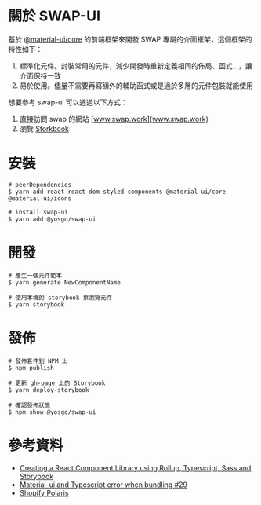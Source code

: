 # 關於 SWAP-UI

基於 [@material-ui/core](https://material-ui.com/) 的前端框架來開發 SWAP 專屬的介面框架，這個框架的特性如下：

1. 標準化元件。封裝常用的元件，減少開發時重新定義相同的佈局、函式...，讓介面保持一致
2. 易於使用。儘量不需要再寫額外的輔助函式或是過於多層的元件包裝就能使用

想要參考 swap-ui 可以透過以下方式：

1. 直接訪問 swap 的網站 [www.swap.work](www.swap.work)
2. 瀏覽 [Storkbook](http://localhost:6006/?path=/docs/swaplogo--%E8%AA%8D%E8%AD%98)

# 安裝

```
# peerDependencies
$ yarn add react react-dom styled-components @material-ui/core @material-ui/icons

# install swap-ui
$ yarn add @yosgo/swap-ui
```

# 開發

```
# 產生一個元件範本
$ yarn generate NewComponentName

# 使用本機的 storybook 來瀏覽元件
$ yarn storybook
```

# 發佈

```
# 發佈套件到 NPM 上
$ npm publish

# 更新 gh-page 上的 Storybook
$ yarn deploy-storybook

# 確認發佈狀態
$ npm show @yosgo/swap-ui
```

# 參考資料

- [Creating a React Component Library using Rollup, Typescript, Sass and Storybook](https://blog.harveydelaney.com/creating-your-own-react-component-library/)
- [Material-ui and Typescript error when bundling #29](https://github.com/transitive-bullshit/react-modern-library-boilerplate/issues/29#issuecomment-635883117)
- [Shopify Polaris](https://5d559397bae39100201eedc1-jyzwfelqxv.chromatic.com/)
